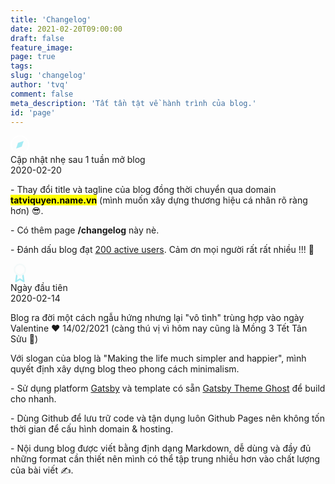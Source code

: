 ```yaml
---
title: 'Changelog'
date: 2021-02-20T09:00:00
draft: false
feature_image: 
page: true
tags:
slug: 'changelog'
author: 'tvq'
comment: false
meta_description: 'Tất tần tật về hành trình của blog.'
id: 'page'
---
```


<div id="changelog">
  <!-- Event -->
  <div class="event">
    <div class="icon">
      <svg id="icon-compass" xmlns="http://www.w3.org/2000/svg" width="30px" height="30px" viewBox="0 0 47 47">
        <circle cx="23.5" cy="23.5" r="22" style="fill:none;stroke:#fff;stroke-miterlimit:10;stroke-width:3px;" />
        <polygon class="meter" style="fill:#a4ebf3;" points="32.83 14.17 28.16 28.16 14.17 32.83 18.84 18.84 32.83 14.17" /></svg>
    </div>
    <div class="title">Cập nhật nhẹ sau 1 tuần mở blog</div>
    <div class="date">2020-02-20</div>
    <div class="description">
      <p>- Thay đổi title và tagline của blog đồng thời chuyển qua domain <strong><mark>tatviquyen.name.vn</mark></strong> (mình muốn xây dựng thương hiệu cá nhân rõ ràng hơn) 😎.</p>
      <p>- Có thêm page <strong>/changelog</strong> này nè.</p>
      <p>- Đánh dấu blog đạt <a href="https://i.imgur.com/NBQV4xZ.png" target="_blank">200 active users</a>. Cảm ơn mọi người rất rất nhiều !!! 🥳</p>
    </div>
  </div>
  
  <!-- Event -->
  <div class="event last">
    <div class="icon">
    <svg id="icon-award" xmlns="http://www.w3.org/2000/svg" width="30px" height="30px" viewBox="0 0 24 24" fill="none" stroke="#f4f9f9"
      stroke-width="2" stroke-linecap="round" stroke-linejoin="round">
      <polyline points="8.21 13.89 7 23 12 20 17 23 15.79 13.88" stroke="#a4ebf3" class="check">
      </polyline>
      <circle cx="12" cy="8" r="7" class="circle"></circle></svg>
    </div>
    <div class="title">Ngày đầu tiên</div>
    <div class="date">2020-02-14</div>
    <div class="description">
      <p>Blog ra đời một cách ngẫu hứng nhưng lại "vô tình" trùng hợp vào ngày Valentine ❤️ 14/02/2021 (càng thú vị vì hôm nay cũng là Mồng 3 Tết Tân Sửu 🐃)</p>
      <p>Với slogan của blog là "Making the life much simpler and happier", mình quyết định xây dựng blog theo phong cách minimalism.</p>
      <p>- Sử dụng platform <a href="https://www.gatsbyjs.com" target="_blank">Gatsby</a> và template có sẵn <a href="https://github.com/akanshgulati/gatsby-theme-ghost" target="_blank">Gatsby Theme Ghost</a> để build cho nhanh.</p>
      <p>- Dùng Github để lưu trữ code và tận dụng luôn Github Pages nên không tốn thời gian để cấu hình domain & hosting.</p>
      <p>- Nội dung blog được viết bằng định dạng Markdown, dễ dùng và đầy đủ những format cần thiết nên mình có thể tập trung nhiều hơn vào chất lượng của bài viết ✍️.</p>
    </div>
  </div>

</div>